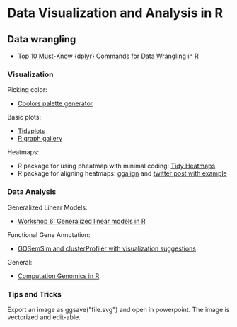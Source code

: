 # Data Visualization and Analysis in R

## Data wrangling 

- [Top 10 Must-Know {dplyr} Commands for Data Wrangling in R](https://www.youtube.com/watch?v=XcK4chr2jws)


### Visualization

Picking color:   
 
- [Coolors palette generator](https://coolors.co/?home)

Basic plots:  
- [Tidyplots](https://jbengler.github.io/tidyplots/articles/tidyplots.html) 
- [R graph gallery](https://r-graph-gallery.com/)

Heatmaps:    

- R package for using pheatmap with minimal coding: [Tidy Heatmaps](https://jbengler.github.io/tidyheatmaps/)   
- R package for aligning heatmaps: [ggalign](https://github.com/cran/ggalign) and [twitter post with example](https://x.com/mdancho84/status/1848025307917258873?s=46&t=mbyAj26b1j3fx3acs6PGqg)

### Data Analysis 

Generalized Linear Models:     

- [Workshop 6: Generalized linear models in R](https://r.qcbs.ca/workshop06/book-en/index.html)

Functional Gene Annotation:  
- [GOSemSim and clusterProfiler with visualization suggestions](https://yulab-smu.top/biomedical-knowledge-mining-book/enrichplot.html)

General:  
- [Computation Genomics in R](https://compgenomr.github.io/book/)  

### Tips and Tricks

Export an image as ggsave("file.svg") and open in powerpoint. The image is vectorized and edit-able.  